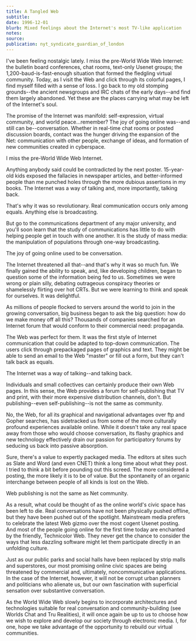 ```yaml
---
title: A Tangled Web
subtitle:
date: 1996-12-01
blurb: Mixed feelings about the Internet's most TV-like application
notes:
source:
publication: nyt_syndicate_guardian_of_london
---
```


I've been feeling nostalgic lately. I miss the pre-World Wide Web Internet: the bulletin board conferences, chat rooms, text-only Usenet groups; the 1,200-baud-is-fast-enough situation that formed the fledgling virtual community. Today, as I visit the Web and click through its colorful pages, I find myself filled with a sense of loss. I go back to my old stomping grounds--the ancient newsgroups and IRC chats of the early days--and find them largely abandoned. Yet these are the places carrying what may be left of the Internet's soul.

The promise of the Internet was manifold: self-expression, virtual community, and world peace...remember? The joy of going online was--and still can be--conversation. Whether in real-time chat rooms or posted discussion boards, contact was the hunger driving the expansion of the Net: communication with other people, exchange of ideas, and formation of new communities created in cyberspace.

I miss the pre-World Wide Web Internet.

Anything anybody said could be contradicted by the next poster. 15-year-old kids exposed the fallacies in newspaper articles, and better-informed people than me punched holes through the more dubious assertions in my books. The Internet was a way of talking and, more importantly, talking back.

That's why it was so revolutionary. Real communication occurs only among equals. Anything else is broadcasting.

But go to the communications department of any major university, and you'll soon learn that the study of communications has little to do with helping people get in touch with one another. It is the study of mass media: the manipulation of populations through one-way broadcasting.

The joy of going online used to be conversation.

The Internet threatened all that--and that's why it was so much fun. We finally gained the ability to speak, and, like developing children, began to question some of the information being fed to us. Sometimes we were wrong or plain silly, debating outrageous conspiracy theories or shamelessly flirting over hot CRTs. But we were learning to think and speak for ourselves. It was delightful.

As millions of people flocked to servers around the world to join in the growing conversation, big business began to ask the big question: how do we make money off all this? Thousands of companies searched for an Internet forum that would conform to their commercial need: propaganda.

The Web was perfect for them. It was the first style of Internet communication that could be adapted to top-down communication. The users click through prepackaged pages of graphics and text. They might be able to send an email to the Web "master" or fill out a form, but they can't talk back as equals.

The Internet was a way of talking--and talking back.

Individuals and small collectives can certainly produce their own Web pages. In this sense, the Web provides a forum for self-publishing that TV and print, with their more expensive distribution channels, don't. But publishing--even self-publishing--is not the same as community.

No, the Web, for all its graphical and navigational advantages over ftp and Gopher searches, has sidetracked us from some of the more culturally profound experiences available online. While it doesn't take any real space away from those who would choose conversation, its flashy graphics and new technology effectively drain our passion for participatory forums by seducing us back into passive absorption.

Sure, there's a value to expertly packaged media. The editors at sites such as Slate and Word (and even CNET) think a long time about what they post. I tried to think a bit before pounding out this screed. The more considered a posting, the more likely it is to be of value. But the spontaneity of an organic interchange between people of all kinds is lost on the Web.

Web publishing is not the same as Net community.

As a result, what could be thought of as the online world's civic space has been left to die. Real conversations have not been physically pushed offline, but they have been pushed out of the spotlight. Mainstream media prefers to celebrate the latest Web gizmo over the most cogent Usenet posting. And most of the people going online for the first time today are enchanted by the friendly, Technicolor Web. They never get the chance to consider the ways that less dazzling software might let them participate directly in an unfolding culture.

Just as our public parks and social halls have been replaced by strip malls and superstores, our most promising online civic spaces are being threatened by commercial and, ultimately, noncommunicative applications. In the case of the Internet, however, it will not be corrupt urban planners and politicians who alienate us, but our own fascination with superficial sensation over substantive conversation.

As the World Wide Web slowly begins to incorporate architectures and technologies suitable for real conversation and community-building (see Worlds Chat and Tru Realities), it will once again be up to us to choose how we wish to explore and develop our society through electronic media. I, for one, hope we take advantage of the opportunity to rebuild our virtual communities.
